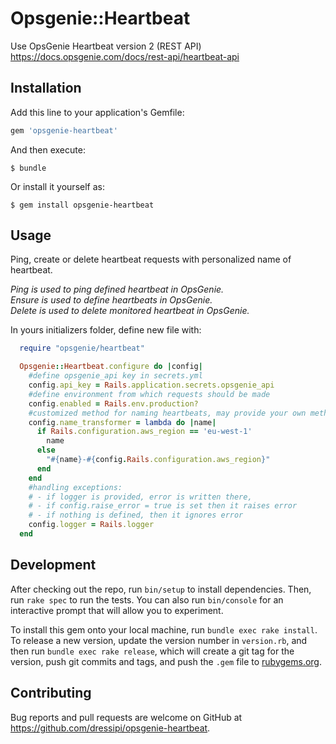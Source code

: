 # Opsgenie::Heartbeat

Use OpsGenie Heartbeat version 2 (REST API) https://docs.opsgenie.com/docs/rest-api/heartbeat-api

## Installation

Add this line to your application's Gemfile:

```ruby
gem 'opsgenie-heartbeat'
```

And then execute:

    $ bundle

Or install it yourself as:

    $ gem install opsgenie-heartbeat

## Usage

Ping, create or delete heartbeat requests with personalized name of heartbeat.

  *Ping is used to ping defined heartbeat in OpsGenie.* <br />
  *Ensure is used to define heartbeats in OpsGenie.* <br />
  *Delete is used to delete monitored heartbeat in OpsGenie.*<br />


In yours initializers folder, define new file with:
```ruby
  require "opsgenie/heartbeat"

  Opsgenie::Heartbeat.configure do |config|
    #define opsgenie_api key in secrets.yml
    config.api_key = Rails.application.secrets.opsgenie_api
    #define environment from which requests should be made
    config.enabled = Rails.env.production?
    #customized method for naming heartbeats, may provide your own method
    config.name_transformer = lambda do |name|
      if Rails.configuration.aws_region == 'eu-west-1'
        name
      else
        "#{name}-#{config.Rails.configuration.aws_region}"
      end
    end
    #handling exceptions:
    # - if logger is provided, error is written there,
    # - if config.raise_error = true is set then it raises error
    # - if nothing is defined, then it ignores error
    config.logger = Rails.logger
  end
  ```

## Development

After checking out the repo, run `bin/setup` to install dependencies. Then, run `rake spec` to run the tests. You can also run `bin/console` for an interactive prompt that will allow you to experiment.

To install this gem onto your local machine, run `bundle exec rake install`. To release a new version, update the version number in `version.rb`, and then run `bundle exec rake release`, which will create a git tag for the version, push git commits and tags, and push the `.gem` file to [rubygems.org](https://rubygems.org).

## Contributing

Bug reports and pull requests are welcome on GitHub at https://github.com/dressipi/opsgenie-heartbeat.
